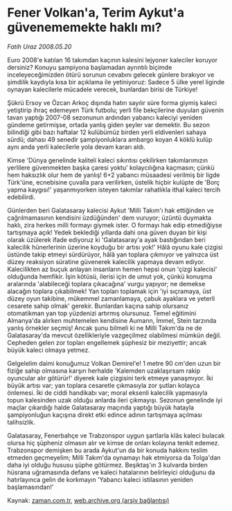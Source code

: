 # Fener Volkan'a, Terim Aykut'a güvenememekte haklı mı?

*Fatih Uraz 2008.05.20*

<tr><td class="metin" colspan="2" style="padding-top: 20px; padding-left: 5px; padding-right: 10px;">Euro 2008'e katılan 16 takımdan kaçının kalesini lejyoner kaleciler koruyor dersiniz? Konuyu şampiyona başlamadan ayrıntılı biçimde inceleyeceğimizden ötürü sorunun cevabını gelecek günlere bırakıyor ve şimdilik kaydıyla kısa bir açıklama ile yetiniyoruz: Sadece 5 ülke yerel liginde oynayan kalecilerle mücadele verecek, bunlardan birisi de Türkiye!</td></tr><tr><td class="metin" colspan="2" style="padding-top: 20px; padding-left: 5px; padding-right: 10px;"><p>Şükrü Ersoy ve Özcan Arkoç dışında hatırı sayılır süre forma giymiş kaleci yetiştirip ihraç edemeyen Türk futbolu; yerli file bekçilerine duyulan güvenin tavan yaptığı 2007-08 sezonunun ardından yabancı kaleciyi yeniden gündeme getirmişse, ortada yanlış giden şeyler var demektir. Bu sezon bilindiği gibi bazı haftalar 12 kulübümüz birden yerli eldivenleri sahaya sürdü; dahası 49 senedir şampiyonluklara ambargo koyan 4 köklü kulüp aynı anda yerli kalecilerle yola devam kararı aldı.
<p>Kimse 'Dünya genelinde kaliteli kaleci sıkıntısı çekilirken takımlarımızın yerlilere güvenmekten başka çaresi yoktu' kolaycılığına kaçmasın; çünkü hem haksızlık olur hem de yanlış! 6+2 yabancı müsaadesi verilmiş bir ligde Türk'üne, ecnebisine çuvalla para verilirken, üstelik hiçbir kulüpte de 'Borç yapma kaygısı!' yaşanmıyorken isteyen takımlar rahatlıkla ithal kaleci tercih edebilirdi.
<p>Günlerden beri Galatasaray kalecisi Aykut 'Milli Takım'ı hak ettiğinden ve çağrılmamasının kendisini üzdüğünden' dem vuruyor; üzüntü duymakta haklı, zira herkes milli formayı giymek ister. O formayı hak edip etmediğiyse tartışmaya açık! Yedek beklediği yıllarda dahi ona güven duyan bir kişi olarak üzülerek ifade ediyoruz ki 'Galatasaray'a ayak bastığından beri kalecilik hünerlerinin üzerine koyduğu bir artısı yok!' Hâlâ oyunu kale çizgisi üstünde takip etmeyi sürdürüyor, hâlâ yan toplara çıkmıyor ve yalnızca üst düzey reaksiyon süratine güvenerek kalecilik yapmaya devam ediyor. Kalecilikten az buçuk anlayan insanların hemen hepsi onun 'çizgi kalecisi' olduğunda hemfikir. İşin kötüsü, ilerisi için de umut yok, çünkü konuşma aralarında 'alabileceği toplara çıkacağına' vurgu yapıyor; ne demekse alacağın toplara çıkabilmek! Yan topları toplamak için 'iyi sıçramaya, üst düzey oyun takibine, mükemmel zamanlamaya, çabuk ayaklara ve yeterli cesarete sahip olmak' gerekir. Bunlardan kaçına sahip olursanız otomatikman yan top yüzdenizi artırmış olursunuz. Temel eğitimini Almanya'da alırken muhtemelen kendisine Aumann, İmmel, Stein tarzında yanlış örnekler seçmiş! Ancak şunu bilmeli ki ne Milli Takım'da ne de Galatasaray'da mevcut özellikleriyle vazgeçilmez olabilmesi mümkün değil. Cepheden gelen zor topları engellemek şüphesiz bir meziyettir; ancak büyük kaleci olmaya yetmez.
<p>Gelgelelim daimi konuğumuz Volkan Demirel'e! 1 metre 90 cm'den uzun bir fiziğe sahip olmasına karşın herhalde 'Kalemden uzaklaşırsam rakip oyuncular alır götürür!' diyerek kale çizgisini terk etmeye yanaşmıyor. İki büyük artısı var; yan toplara cesaretle çıkmasıyla zor şutları kolayca önlemesi. İki de ciddi handikabı var; moral eksenli kalecilik yapmasıyla topun kalesinden uzak olduğu anlarda ileri çıkmayışı. Sezonun genelinde iyi maçlar çıkardığı halde Galatasaray maçında yaptığı büyük hatayla şampiyonluğun kaçışına direkt etki edince adının tartışmaya açılması talihsizlik. 
<p>Galatasaray, Fenerbahçe ve Trabzonspor uygun şartlarla klâs kaleci bulacak olursa hiç şüpheniz olmasın alır ve kimse de onları kolayına tenkit edemez. Trabzonspor demişken bu arada Aykut'un da bir konuda hakkını teslim etmeden geçmeyelim; Milli Takım'da oynamayı hak etmiyorsa da Tolga'dan daha iyi olduğu hususu şüphe götürmez. Beşiktaş'ın 3 kulvarda birden hüsrana uğramasında defans ve kaleci hatalarının belirleyici olduğunu da hatırlayınca gelin de korkmayın 'Yabancı kaleci istilasının yeniden başlamasından!'<br/></p></p></p></p></p></td></tr>

Kaynak: [zaman.com.tr](http://zaman.com.tr/yazar.do?yazino=691819), [web.archive.org (arşiv bağlantısı)](http://web.archive.org/web/20080607014026/http://www.zaman.com.tr:80/yazar.do?yazino=691819)
